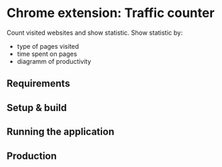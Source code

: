 # Chrome extension: Traffic counter

Count visited websites and show statistic.
Show statistic by:
* type of pages visited
* time spent on pages
* diagramm of productivity


## Requirements

## Setup & build

## Running the application

## Production

